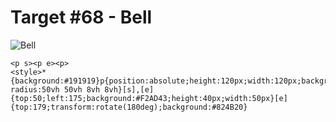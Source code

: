 # Target #68 - Bell

![Bell](https://cssbattle.dev/targets/68.png)

```
<p s><p e><p>
<style>*{background:#191919}p{position:absolute;height:120px;width:120px;background:#E08027;top:74;left:140;border-radius:50vh 50vh 8vh 8vh}[s],[e]{top:50;left:175;background:#F2AD43;height:40px;width:50px}[e]{top:179;transform:rotate(180deg);background:#824B20}
```
